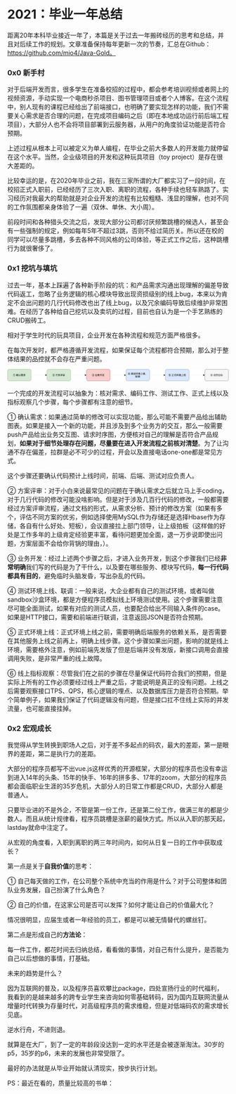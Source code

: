 

# 2021：毕业一年总结

距离20年本科毕业接近一年了，本篇是关于过去一年搬砖经历的思考和总结，并且对后续工作的规划。文章准备保持每年更新一次的节奏，汇总在Github：https://github.com/mio4/Java-Gold。

### 0x0 新手村

对于后端开发而言，很多学生在准备校招的过程中，都会参考培训视频或者网上的视频资源，手动实现一个电商秒杀项目、图书管理项目或者个人博客。在这个流程中，别人现有的课程已经给出了前端接口，也明确了要实现怎样的功能，我们不需要关心需求是否合理的问题，在完成项目编码之后（即在本地成功运行前后端工程项目），大部分人也不会将项目部署到云服务器，从用户的角度验证功能是否符合预期。

上述过程从根本上可以被定义为单人编程，在毕业之前大多数人的开发能力就停留在这个水平。当然，企业级项目的开发和这种玩具项目（toy project）是存在很大差距的。

比较幸运的是，在2020年毕业之前，我在三家所谓的大厂都实习了一段时间，在校招正式入职前，已经经历了三次入职、离职的流程，各种手续也轻车熟路了。实习经历对我最大的帮助就是对企业开发的流程有比较粗糙、浅显的理解，也对不同的工作氛围都亲身体验了一遍（双休、单休、大小周）。

前段时间和各种猎头交流之后，发现大部分公司都讨厌频繁跳槽的候选人，甚至会有一些强制的规定，例如每年5年不超过3跳，否则不给过简历关。所以还在校的同学可以尽量多跳槽，多去各种不同风格的公司体验，等正式工作之后，这种跳槽行为就很奢侈了。

### 0x1 挖坑与填坑

过去一年，基本上踩遍了各种新手阶段的坑：和产品需求沟通出现理解的偏差导致代码返工，忽略了业务逻辑的核心模块导致出现资损级别的线上bug，本来以为肯定不会出问题的几行代码修改也出了线上bug，以及冗余编码导致后续维护非常困难。在经历了各种给自己挖坑以及卖坑的过程，目前也自认为是一个手艺熟练的CRUD搬砖工。

相对于学生时代的玩具项目，企业开发在各种流程和规范方面严格很多。

在每次开发时，都严格遵循开发流程，如果保证每个流程都符合预期，那么对于整体结果的品控就不会存在严重问题。

![](开发流程.png)



一个完成的开发流程可以抽象为：核对需求、编码工作、测试工作、正式上线以及指标观察几个步骤，每个步骤都有注意的细节。

① 确认需求：如果通过简单的修改可以实现功能，那么可能不需要产品给出辅助图表。如果是接入一个新的功能，并且涉及到多个业务方的交互，那么一般需要push产品给出业务交互图、请求时序图，方便核对自己的理解是否符合产品规划，**如果对于细节处理存在问题，尽量要在进入开发流程之前核对清楚**。为了让沟通不存在偏差，拉群是必不可少的过程，开会以及直接电话one-one都是常见方式。

这个步骤还要确认代码预计上线时间，前端、后端、测试对应负责人。

② 方案评审：对于小白来说最常见的问题在于确认需求之后就立马上手coding，对于几行代码的修改可能没啥影响。但是对于涉及几百行代码的修改，一般都需要经过方案评审流程，通过文档的形式，从需求分析、预计的修改方案（如果有多个，评估不同方案的优劣，例如选择使用MySQL作为存储还是选择Hbase作为存储，各自有什么好处、短板），会议直接拉上部门领导，让上级拍板（这样做的好处是工作多年的上级肯定经验更丰富，看待问题更加全面，退一万步说即使出问题，方案层面不会给你背锅的理由，）。

③ 业务开发：经过上述两个步骤之后，才进入业务开发，到这个步骤我们已经**非常明确**我们写的代码是为了干什么，以及要在哪些服务、模块写代码，**每一行代码都具有目的**，避免临时头脑发昏，写出杂乱的代码。

④ 测试环境上线、联调：一般来说，大企业都有自己的测试环境，或者叫做sandbox沙盒环境，都是方便程序员模拟线上环境测试使用。这个步骤需要注意尽可能全面测试，如果有对应的测试人员，也要配合给出不同输入条件的case。如果是HTTP接口，需要和前端进行联调，注意返回JSON是否符合预期。

⑤ 正式环境上线：正式环境上线之前，需要明确后端服务的依赖关系，是否需要在其他服务上线之前再上，明确上线步骤。这个步骤如果出问题，影响的就是线上环境，需要格外注意，例如前端先发版了但是后端并没有发版，新接口调用会直接调用失败，是非常严重的线上故障。

⑥ 线上指标观察：尽管我们在之前的步骤在尽量保证代码符合我们的预期，但是实际上所有的工作必须要经过线上严重之后，才能说明是真正的没有问题。上线之后需要观察接口TPS、QPS，核心逻辑的埋点、以及数据库压力是否符合预期。举个简单例子，如果我们保证了代码逻辑没有问题，但是接口扛不住线上实际的并发流量，也可能直接挂掉。

### 0x2 宏观成长

我觉得从学生转换到职场人之后，对于差不多起点的码农，最大的差距，第一是眼界的差距，第二是执行力的差距。

大部分的程序员都写不出vue.js这样优秀的开源框架，大部分的程序员也没有幸运到进入14年的头条、15年的快手、16年的拼多多、17年的zoom，大部分的程序员都会面临职业生涯的35岁危机，大部分人的日常工作都是CRUD，大部分人都是普通人。

只要毕业进的不是外企，不管是第一份工作，还是第二份工作，做满三年的都是少数人。而且从统计规律看，程序员跳槽是涨薪的最快方式。所以从入职的那天起，lastday就命中注定了。

从宏观的角度看，入职到离职的两三年时间内，如何从日复一日的工作中获取成长？

第一点是关于**自我价值**的思考：

① 自己每天做的工作，在公司整个系统中充当的作用是什么？对于公司整体和团队业务发展，自己扮演了什么角色？

② 自己的价值，在这家公司是否可以发挥？如何才能让自己的价值最大化？

情况很明显，应届生或者一年经验的员工，都是可以被无情替代的螺丝钉。

第二点是形成自己的**方法论**：

每一件工作，都花时间去归纳总结，看看做的事情，对自己有什么提升，是否能为自己以后想做的事情，打基础。

未来的趋势是什么？

因为互联网的普及，以及程序员喜欢攀比package，四处宣扬行业的时代福利，我看到的是越来越多的跨专业学生来咨询如何零基础转码，因为国内互联网流量从增量时代转换为存量时代，对高级程序员的需求维稳，但是对低端码农的需求增长见底。

逆水行舟，不进则退。

就算是在大厂，到了一定的年龄段没达到一定的水平还是会被逐渐淘汰。30岁的p5，35岁的p6，未来的发展也非常受限了。

最好的办法就是从毕业开始就认清现实，按步执行计划。

PS：最近在看的，质量比较高的书单：





















































































